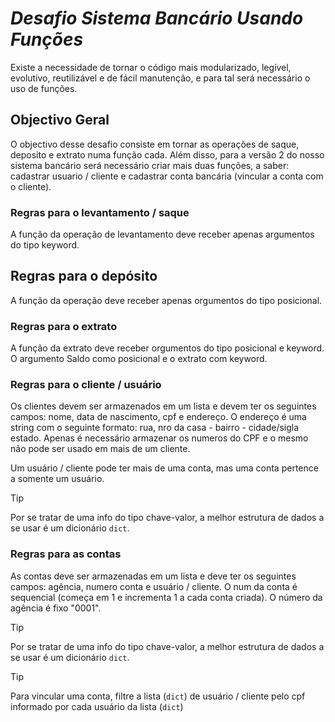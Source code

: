 # ***Desafio Sistema Bancário Usando Funções***
Existe a necessidade de tornar o código mais modularizado, legível, evolutivo, reutilizável e de fácil manutenção, e para tal será necessário o uso de funções.

## Objectivo Geral
O objectivo desse desafio consiste em tornar as operações de saque, deposito e extrato numa função cada. Além disso, para a versão 2 do nosso sistema bancário será necessário criar mais duas funções, a saber: cadastrar usuario / cliente e cadastrar conta bancária (vincular a conta com o cliente).

### Regras para o levantamento / saque
A função da operação de levantamento deve receber apenas argumentos do tipo keyword.

## Regras para o depósito
A função da operação deve receber apenas orgumentos do tipo posicional.

### Regras para o extrato
A função da extrato deve receber orgumentos do tipo posicional e keyword. O argumento Saldo como posicional  e o extrato com keyword.

### Regras para o cliente / usuário
Os clientes devem ser armazenados em um lista e devem ter os seguintes campos: nome, data de nascimento, cpf e endereço. O endereço é uma string com o seguinte formato: rua, nro da casa - bairro - cidade/sigla estado. Apenas é necessário armazenar os numeros do CPF e o mesmo não pode ser usado em mais de um cliente.

Um usuário / cliente pode ter mais de uma conta, mas uma conta pertence a somente um usuário.

> [!TIP]
> Por se tratar de uma info do tipo chave-valor, a melhor estrutura de dados a se usar é um dicionário `dict`.

### Regras para as contas
As contas deve ser armazenadas em um lista e deve ter os seguintes campos: agência, numero conta e usuário / cliente. O num da conta é sequencial (começa em 1 e incrementa 1 a cada conta criada). O número da agência é fixo "0001".

> [!TIP]
> Por se tratar de uma info do tipo chave-valor, a melhor estrutura de dados a se usar é um dicionário `dict`.

> [!TIP]
> Para vincular uma conta, filtre a lista (`dict`) de usuário / cliente pelo cpf informado por cada usuário da lista (`dict`)

